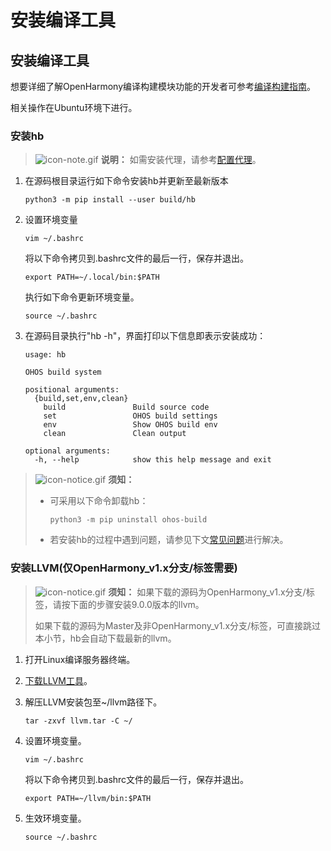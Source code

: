 # 安装编译工具


## 安装编译工具

想要详细了解OpenHarmony编译构建模块功能的开发者可参考[编译构建指南](../subsystems/subsys-build-all.md)。

相关操作在Ubuntu环境下进行。


### 安装hb

> ![icon-note.gif](public_sys-resources/icon-note.gif) **说明：**
> 如需安装代理，请参考[配置代理](quickstart-pkg-common-proxy.md)。

1. 在源码根目录运行如下命令安装hb并更新至最新版本
     
   ```shell
   python3 -m pip install --user build/hb
   ```

2. 设置环境变量
     
   ```shell
   vim ~/.bashrc
   ```

   将以下命令拷贝到.bashrc文件的最后一行，保存并退出。
     
   ```shell
   export PATH=~/.local/bin:$PATH
   ```

   执行如下命令更新环境变量。
     
   ```shell
   source ~/.bashrc
   ```

3. 在源码目录执行"hb -h"，界面打印以下信息即表示安装成功：
     
   ```shell
   usage: hb
   
   OHOS build system
   
   positional arguments:
     {build,set,env,clean}
       build               Build source code
       set                 OHOS build settings
       env                 Show OHOS build env
       clean               Clean output
   
   optional arguments:
     -h, --help            show this help message and exit
   ```

> ![icon-notice.gif](public_sys-resources/icon-notice.gif) **须知：**
> - 可采用以下命令卸载hb：
>     
>   ```shell
>   python3 -m pip uninstall ohos-build   
>   ```
> 
> - 若安装hb的过程中遇到问题，请参见下文[常见问题](quickstart-pkg-common-hberr.md)进行解决。


### 安装LLVM(仅OpenHarmony_v1.x分支/标签需要)

> ![icon-notice.gif](public_sys-resources/icon-notice.gif) **须知：**
> 如果下载的源码为OpenHarmony_v1.x分支/标签，请按下面的步骤安装9.0.0版本的llvm。
> 
> 如果下载的源码为Master及非OpenHarmony_v1.x分支/标签，可直接跳过本小节，hb会自动下载最新的llvm。

1. 打开Linux编译服务器终端。

2. [下载LLVM工具](https://repo.huaweicloud.com/harmonyos/compiler/clang/9.0.0-36191/linux/llvm-linux-9.0.0-36191.tar)。

3. 解压LLVM安装包至~/llvm路径下。
     
   ```
   tar -zxvf llvm.tar -C ~/
   ```

4. 设置环境变量。
     
   ```
   vim ~/.bashrc
   ```

   将以下命令拷贝到.bashrc文件的最后一行，保存并退出。

     
   ```
   export PATH=~/llvm/bin:$PATH
   ```

5. 生效环境变量。
     
   ```
   source ~/.bashrc
   ```
